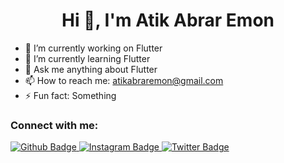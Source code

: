  <h1 align="center">Hi 👋, I'm Atik Abrar Emon</h1>

- 🔭 I’m currently working on Flutter
- 🌱 I’m currently learning Flutter
- 💬 Ask me anything about Flutter 
- 📫 How to reach me: atikabraremon@gmail.com
- ⚡ Fun fact: Something

### Connect with me:
<div id="badges">
<a href="https://github.com/atikabraremon">
    <img src="https://img.shields.io/badge/Github-white?style=for-the-badge&logo=Github&logoColor=black" alt="Github Badge"/>
  </a>
 
 <a href="https://www.instagram.com/atikabraremon">
    <img src="https://img.shields.io/badge/Instagram-purple?style=for-the-badge&logo=instagram&logoColor=white" alt="Instagram Badge"/>
  </a>
  <a href="https://twitter.com/atikabraremon">
    <img src="https://img.shields.io/badge/Twitter-blue?style=for-the-badge&logo=twitter&logoColor=white" alt="Twitter Badge"/>
  </a>
</div>
